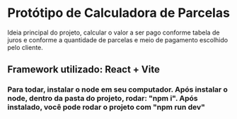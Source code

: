 # Protótipo de Calculadora de Parcelas

Ideia principal do projeto, calcular o valor a ser pago conforme tabela de juros e conforme a quantidade de parcelas e meio de pagamento escolhido pelo cliente.

## Framework utilizado: React + Vite

### Para todar, instalar o node em seu computador. Após instalar o node, dentro da pasta do projeto, rodar: "npm i". Após instalado, você pode rodar o projeto com "npm run dev"

